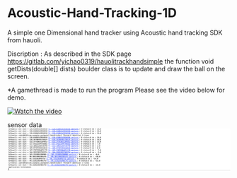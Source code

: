 # Acoustic-Hand-Tracking-1D
A simple one Dimensional hand tracker using Acoustic hand tracking SDK from hauoli. 

Discription : 
As described in the SDK page https://gitlab.com/yichao0319/hauolitrackhandsimple the function void getDists(double[] dists)
boulder class is to update and draw the ball on the screen.

*A gamethread is made to run the program
Please see the video below for demo.


[![Watch the video](https://i9.ytimg.com/vi/SZwWNfUYIhY/mq3.jpg?sqp=CKThkucF&rs=AOn4CLB0VwJc5nAOTFFil9LavdFagIYiZQ)](https://youtu.be/SZwWNfUYIhY)

sensor data
![Screen Shot](ss/ss1.png)
